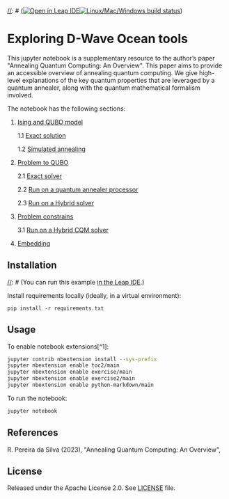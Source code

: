 [//]: #  ([![Open in Leap IDE](https://cdn-assets.cloud.dwavesys.com/shared/latest/badges/leapide.svg)](  https://ide.dwavesys.io/#https://github.com/dwave-examples/factoring-notebook)[![Linux/Mac/Windows build status](  https://circleci.com/gh/dwave-examples/factoring-notebook.svg?style=shield)](  https://circleci.com/gh/dwave-examples/factoring-notebook))

# Exploring D-Wave Ocean tools

This jupyter notebook is a supplementary resource to the author’s paper "Annealing Quantum Computing: An Overview". This paper aims to provide an accessible overview of annealing quantum computing. We give high-level explanations of the key quantum properties that are leveraged by a quantum annealer, along with the quantum mathematical formalism involved.

The notebook has the following sections:

   1. [Ising and QUBO model](#Ising-and-QUBO-model)
   
       1.1 [Exact solution](#Exact-solution)
       
       1.2 [Simulated annealing](#Simulated-annealing)
       
   2. [Problem to QUBO](#Problem-to-QUBO)
       
       2.1 [Exact solver](#Exact-solver)
       
       2.2 [Run on a quantum annealer processor](#Run-on-a-quantum-annealer-processor)
       
       2.3 [Run on a Hybrid solver](#Run-on-a-Hybrid-solver)

   3. [Problem constrains](#Problem-constrains)
   
       3.1 [Run on a Hybrid CQM solver](#Run-on-a-Hybrid-CQM-solver)
   
   4. [Embedding](#Embedding)


## Installation

[//]: # (You can run this example [in the Leap IDE](https://ide.dwavesys.io/#https://github.com/dwave-examples).)

Install requirements locally (ideally, in a virtual environment):

    pip install -r requirements.txt

## Usage

To enable notebook extensions[^1]:

```bash
jupyter contrib nbextension install --sys-prefix
jupyter nbextension enable toc2/main
jupyter nbextension enable exercise/main
jupyter nbextension enable exercise2/main
jupyter nbextension enable python-markdown/main

```

To run the notebook:

```bash
jupyter notebook
```

[//]: # ([^1]: Leap's IDE, which runs VS Code, does not support all notebook extensions.)

## References

R. Pereira da Silva (2023), "Annealing Quantum Computing: An Overview", [](https://papers.ssrn.com/sol3/papers.cfm?abstract_id=4501788)

## License

Released under the Apache License 2.0. See [LICENSE](LICENSE.md) file.
